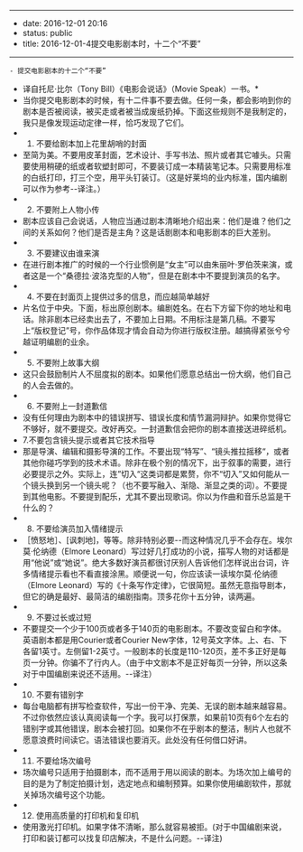 - --
- date: 2016-12-01 20:16
- status: public
- title: 2016-12-01-4提交电影剧本时，十二个“不要”
- --
    - 提交电影剧本的十二个“不要”
- 译自托尼·比尔（Tony Bill）《电影会说话》（Movie Speak）一书。*
- 当你提交电影剧本的时候，有十二件事不要去做。任何一条，都会影响到你的剧本是否被阅读，被买走或者被当成废纸扔掉。下面这些规则不是我制定的，我只是像发现运动定律一样，恰巧发现了它们。
- 1. 不要给剧本加上花里胡哨的封面
- 至简为美。不要用皮革封面，艺术设计、手写书法、照片或者其它噱头。只需要使用稍硬的纸或者软塑封即可，不要装订成一本精装笔记本。只需要用标准的白纸打印，打三个空，用平头钉装订。（这是好莱坞的业内标准，国内编剧可以作为参考--译注。）
- 2. 不要附上人物小传
- 剧本应该自己会说话，人物应当通过剧本清晰地介绍出来：他们是谁？他们之间的关系如何？他们是否是主角？这是话剧剧本和电影剧本的巨大差别。
- 3. 不要建议由谁来演
- 在进行剧本推广的时候的一个行业惯例是“女主”可以由朱丽叶·罗伯茨来演，或者这是一个“桑德拉·波洛克型的人物”，但是在剧本中不要提到演员的名字。
- 4. 不要在封面页上提供过多的信息，而应越简单越好
- 片名位于中央。下面，标出原创剧本。编剧姓名。在右下方留下你的地址和电话。除非剧本已经卖出去了，不要加上日期。不用标注是第几稿。不要写上“版权登记”号，你作品体现才情会自动为你进行版权注册。越搞得紧张兮兮越证明编剧的业余。
- 5. 不要附上故事大纲
- 这只会鼓励制片人不屈度拟的剧本。如果他们愿意总结出一份大纲，他们自己的人会去做的。
- 6. 不要附上一封道歉信
- 没有任何理由为剧本中的错误拼写、错误长度和情节漏洞辩护。如果你觉得它不够好，就不要提交。改好再交。一封道歉信会把你的剧本直接送进碎纸机。
- 7.不要包含镜头提示或者其它技术指导
- 那是导演、编辑和摄影导演的工作。不要出现“特写”、“镜头推拉摇移“，或者其他你碰巧学到的技术术语。除非在极个别的情况下，出于叙事的需要，进行必要提示之外。实际上，连”切入“这类词都是累赘，你不“切入”又如何能从一个镜头换到另一个镜头呢？（也不要写融入、渐隐、渐显之类的词）。不要提到其他电影。不要提到配乐，尤其不要出现歌词。你以为作曲和音乐总监是干什么的？
- 8. 不要给演员加入情绪提示
- ［愤怒地］、[讽刺地]，等等。除非特别必要--而这种情况几乎不会存在。埃尔莫·伦纳德（Elmore Leonard）写过好几打成功的小说，描写人物的对话都是用“他说”或“她说”。绝大多数好演员都很讨厌别人告诉他们怎样说出台词，许多情绪提示看也不看直接涂黑。顺便说一句，你应该读一读埃尔莫·伦纳德（Elmore Leonard）写的《十条写作定律》，它很简短。虽然无意指导剧本，但它的确是最好、最简洁的编剧指南。顶多花你十五分钟，读两遍。
- 9. 不要过长或过短
- 不要提交一个少于100页或者多于140页的电影剧本。不要改变留白和字体。英语剧本都是用Courier或者Courier New字体，12号英文字体。上、右、下各留1英寸。左侧留1-2英寸。一般剧本的长度是110-120页，差不多正好是每页一分钟。你骗不了行内人。（由于中文剧本不是正好每页一分钟，所以这条对于中国编剧来说还不适用。--译注）
- 10. 不要有错别字
- 每台电脑都有拼写检查软件，写出一份干净、完美、无误的剧本越来越容易。不过你依然应该认真阅读每一个字。我可以打保票，如果前10页有6个左右的错别字或其他错误，剧本会被打回。如果你不在乎剧本的整洁，制片人也就不愿意浪费时间读它。语法错误也要消灭。此处没有任何借口好讲。
- 11. 不要给场次编号
- 场次编号只适用于拍摄剧本，而不适用于用以阅读的剧本。为场次加上编号的目的是为了制定拍摄计划，选定地点和编制预算。如果你使用编剧软件，那就关掉场次编号这个功能。
- 12. 使用高质量的打印机和复印机
- 使用激光打印机。如果字体不清晰，那么就容易被拒。(对于中国编剧来说，打印和装订都可以找复印店解决，不是什么问题。--译注)
